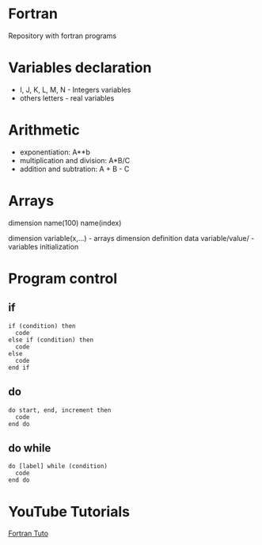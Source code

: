 # Fortran
Repository with fortran programs

# Variables declaration
- I, J, K, L, M, N - Integers variables
- others letters - real variables

# Arithmetic
- exponentiation: A**b
- multiplication and division: A*B/C
- addition and subtration: A + B - C

# Arrays
dimension name(100)
name(index)

dimension variable(x,...) - arrays dimension definition
data variable/value/ - variables initialization

# Program control
## if
```
if (condition) then
  code
else if (condition) then
  code
else
  code
end if
```
## do
```
do start, end, increment then
  code
end do
```
## do while
```
do [label] while (condition)
  code
end do
```

# YouTube Tutorials

[Fortran Tuto](https://www.youtube.com/watch?v=X1x0fgn1tMo&list=PLvkU6i2iQ2fprrVmmkNP_V36mh0BMnS5L)
